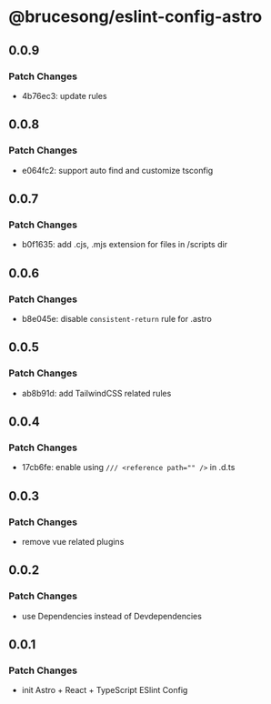 # @brucesong/eslint-config-astro

## 0.0.9

### Patch Changes

- 4b76ec3: update rules

## 0.0.8

### Patch Changes

- e064fc2: support auto find and customize tsconfig

## 0.0.7

### Patch Changes

- b0f1635: add .cjs, .mjs extension for files in /scripts dir

## 0.0.6

### Patch Changes

- b8e045e: disable `consistent-return` rule for .astro

## 0.0.5

### Patch Changes

- ab8b91d: add TailwindCSS related rules

## 0.0.4

### Patch Changes

- 17cb6fe: enable using `/// <reference path="" />` in .d.ts

## 0.0.3

### Patch Changes

- remove vue related plugins

## 0.0.2

### Patch Changes

- use Dependencies instead of Devdependencies

## 0.0.1

### Patch Changes

- init Astro + React + TypeScript ESlint Config
